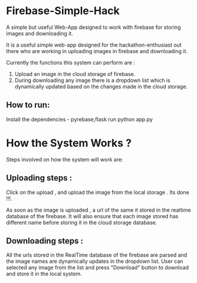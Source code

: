 # Firebase-Simple-Hack
A simple but useful Web-App designed to work with firebase for storing images and downloading it.

It is a useful simple web-app designed for the hackathon-enthusiast out there who are working in uploading images in firebase and downloading it.

Currently the functions this system can perform are :

1. Upload an image in the cloud storage of firebase.
2. During downloading any image there is a dropdown list which is dynamically updated based on the changes made in the cloud storage.

## How to run:

Install the dependencies - pyrebase,flask
run python app.py


# How the System Works ?

Steps involved on how the system will work are:

## Uploading steps :

Click on the upload , and upload the image from the local storage . Its done !!!.

As soon as the image is uploaded , a url of the same it stored in the realtime database of the firebase.
It will also ensure that each image stored has different name before storing it in the cloud storage database.


## Downloading steps :

All the urls stored in the RealTime database of the firebase are parsed and the image names are dynamically updates in the dropdown list.
User can selected any image from the list and press "Download" button to download and store it in the local system.

